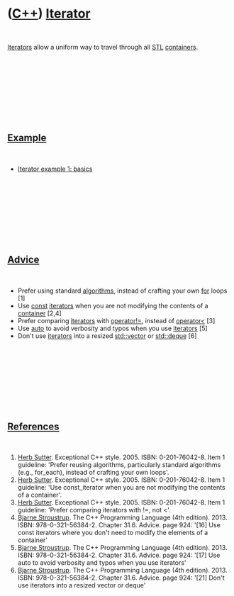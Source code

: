 



 

 

 

 

 

([C++](Cpp.htm)) [Iterator](CppIterator.htm)
============================================

 

[Iterators](CppIterator.htm) allow a uniform way to travel through all
[STL](CppStl.htm) [containers](CppContainer.htm).

 

 

 

 

 

[Example](CppExample.htm)
-------------------------

 

-   [Iterator example 1: basics](CppIteratorExample1.htm)

 

 

 

 

 

[Advice](CppAdvice.htm)
-----------------------

 

-   Prefer using standard [algorithms](CppAlgorithm.htm), instead of
    crafting your own [for](CppFor.htm) loops \[1\]
-   Use [const](CppConst.htm) [iterators](CppIterator.htm) when you are
    not modifying the contents of a [container](CppContainer.htm)
    \[2,4\]
-   Prefer comparing [iterators](CppIterator.htm) with
    [operator!=](CppOperatorNotEqual.htm), instead of
    [operator&lt;](CppOperatorLess.htm) \[3\]
-   Use [auto](CppAuto.htm) to avoid verbosity and typos when you use
    [iterators](CppIterator.htm) \[5\]
-   Don't use [iterators](CppIterator.htm) into a resized
    [std::vector](CppVector.htm) or [std::deque](CppDeque.htm) \[6\]

 

 

 

 

 

[References](CppReferences.htm)
-------------------------------

 

1.  [Herb Sutter](CppHerbSutter.htm). Exceptional C++ style. 2005.
    ISBN: 0-201-76042-8. Item 1 guideline: 'Prefer reusing algorithms,
    particularly standard algorithms (e.g., for\_each), instead of
    crafting your own loops'.
2.  [Herb Sutter](CppHerbSutter.htm). Exceptional C++ style. 2005.
    ISBN: 0-201-76042-8. Item 1 guideline: 'Use const\_iterator when you
    are not modifying the contents of a container'.
3.  [Herb Sutter](CppHerbSutter.htm). Exceptional C++ style. 2005.
    ISBN: 0-201-76042-8. Item 1 guideline: 'Prefer comparing iterators
    with !=, not &lt;'.
4.  [Bjarne Stroustrup](CppBjarneStroustrup.htm). The C++ Programming
    Language (4th edition). 2013. ISBN: 978-0-321-56384-2. Chapter 31.6.
    Advice. page 924: '\[16\] Use const iterators where you don't need
    to modify the elements of a container'
5.  [Bjarne Stroustrup](CppBjarneStroustrup.htm). The C++ Programming
    Language (4th edition). 2013. ISBN: 978-0-321-56384-2. Chapter 31.6.
    Advice. page 924: '\[17\] Use auto to avoid verbosity and typos when
    you use iterators'
6.  [Bjarne Stroustrup](CppBjarneStroustrup.htm). The C++ Programming
    Language (4th edition). 2013. ISBN: 978-0-321-56384-2. Chapter 31.6.
    Advice. page 924: '\[21\] Don't use iterators into a resized vector
    or deque'

 

 

 

 

 





 



